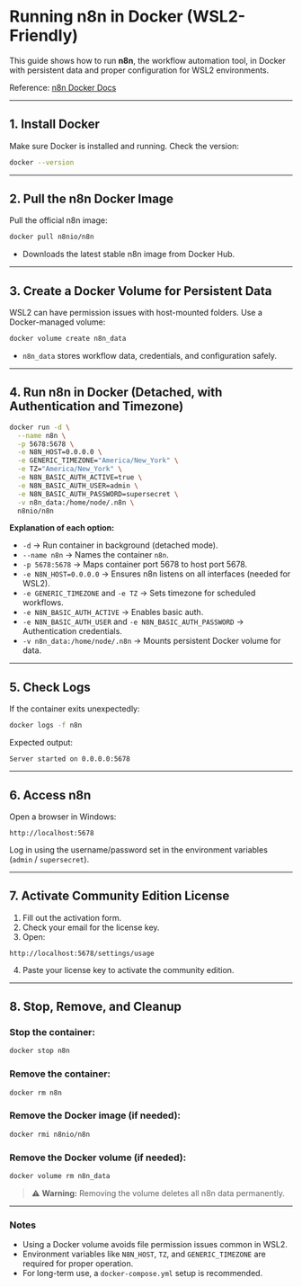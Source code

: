 # Running n8n in Docker (WSL2-Friendly)

This guide shows how to run **n8n**, the workflow automation tool, in Docker with persistent data and proper configuration for WSL2 environments.

Reference: [n8n Docker Docs](https://docs.n8n.io/hosting/installation/docker/)

---

## 1. Install Docker

Make sure Docker is installed and running. Check the version:

```bash
docker --version
````

---

## 2. Pull the n8n Docker Image

Pull the official n8n image:

```bash
docker pull n8nio/n8n
```

* Downloads the latest stable n8n image from Docker Hub.

---

## 3. Create a Docker Volume for Persistent Data

WSL2 can have permission issues with host-mounted folders. Use a Docker-managed volume:

```bash
docker volume create n8n_data
```

* `n8n_data` stores workflow data, credentials, and configuration safely.

---

## 4. Run n8n in Docker (Detached, with Authentication and Timezone)

```bash
docker run -d \
  --name n8n \
  -p 5678:5678 \
  -e N8N_HOST=0.0.0.0 \
  -e GENERIC_TIMEZONE="America/New_York" \
  -e TZ="America/New_York" \
  -e N8N_BASIC_AUTH_ACTIVE=true \
  -e N8N_BASIC_AUTH_USER=admin \
  -e N8N_BASIC_AUTH_PASSWORD=supersecret \
  -v n8n_data:/home/node/.n8n \
  n8nio/n8n
```

**Explanation of each option:**

* `-d` → Run container in background (detached mode).
* `--name n8n` → Names the container `n8n`.
* `-p 5678:5678` → Maps container port 5678 to host port 5678.
* `-e N8N_HOST=0.0.0.0` → Ensures n8n listens on all interfaces (needed for WSL2).
* `-e GENERIC_TIMEZONE` and `-e TZ` → Sets timezone for scheduled workflows.
* `-e N8N_BASIC_AUTH_ACTIVE` → Enables basic auth.
* `-e N8N_BASIC_AUTH_USER` and `-e N8N_BASIC_AUTH_PASSWORD` → Authentication credentials.
* `-v n8n_data:/home/node/.n8n` → Mounts persistent Docker volume for data.

---

## 5. Check Logs

If the container exits unexpectedly:

```bash
docker logs -f n8n
```

Expected output:

```
Server started on 0.0.0.0:5678
```

---

## 6. Access n8n

Open a browser in Windows:

```
http://localhost:5678
```

Log in using the username/password set in the environment variables (`admin` / `supersecret`).

---

## 7. Activate Community Edition License

1. Fill out the activation form.
2. Check your email for the license key.
3. Open:

```
http://localhost:5678/settings/usage
```

4. Paste your license key to activate the community edition.

---

## 8. Stop, Remove, and Cleanup

### Stop the container:

```bash
docker stop n8n
```

### Remove the container:

```bash
docker rm n8n
```

### Remove the Docker image (if needed):

```bash
docker rmi n8nio/n8n
```

### Remove the Docker volume (if needed):

```bash
docker volume rm n8n_data
```

> ⚠️ **Warning:** Removing the volume deletes all n8n data permanently.

---

### Notes

* Using a Docker volume avoids file permission issues common in WSL2.
* Environment variables like `N8N_HOST`, `TZ`, and `GENERIC_TIMEZONE` are required for proper operation.
* For long-term use, a `docker-compose.yml` setup is recommended.

```

